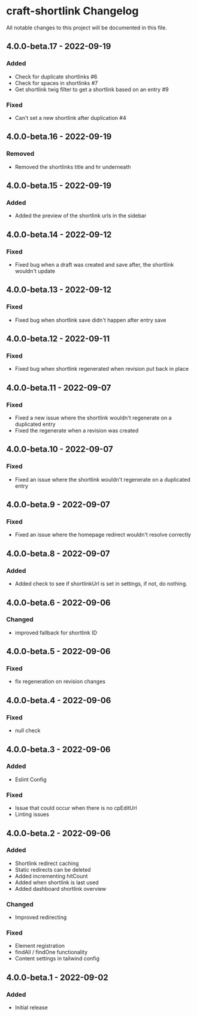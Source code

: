 # craft-shortlink Changelog

All notable changes to this project will be documented in this file.

## 4.0.0-beta.17 - 2022-09-19

### Added
- Check for duplicate shortlinks #6
- Check for spaces in shortlinks #7
- Get shortlink twig filter to get a shortlink based on an entry #9

### Fixed
- Can't set a new shortlink after duplication #4

## 4.0.0-beta.16 - 2022-09-19

### Removed
- Removed the shortlinks title and hr underneath

## 4.0.0-beta.15 - 2022-09-19

### Added
- Added the preview of the shortlink urls in the sidebar

## 4.0.0-beta.14 - 2022-09-12

### Fixed
- Fixed bug when a draft was created and save after, the shortlink wouldn't update

## 4.0.0-beta.13 - 2022-09-12

### Fixed
- Fixed bug when shortlink save didn't happen after entry save

## 4.0.0-beta.12 - 2022-09-11

### Fixed
- Fixed bug when shortlink regenerated when revision put back in place

## 4.0.0-beta.11 - 2022-09-07

### Fixed
- Fixed a new issue where the shortlink wouldn't regenerate on a duplicated entry
- Fixed the regenerate when a revision was created

## 4.0.0-beta.10 - 2022-09-07

### Fixed
- Fixed an issue where the shortlink wouldn't regenerate on a duplicated entry

## 4.0.0-beta.9 - 2022-09-07

### Fixed
- Fixed an issue where the homepage redirect wouldn't resolve correctly

## 4.0.0-beta.8 - 2022-09-07

### Added
- Added check to see if shortlinkUrl is set in settings, if not, do nothing.

## 4.0.0-beta.6 - 2022-09-06

### Changed
- improved fallback for shortlink ID

## 4.0.0-beta.5 - 2022-09-06

### Fixed
- fix regeneration on revision changes

## 4.0.0-beta.4 - 2022-09-06

### Fixed
- null check

## 4.0.0-beta.3 - 2022-09-06

### Added
- Eslint Config

### Fixed
- Issue that could occur when there is no cpEditUrl
- Linting issues

## 4.0.0-beta.2 - 2022-09-06

### Added
- Shortlink redirect caching
- Static redirects can be deleted
- Added incrementing hitCount
- Added when shortlink is last used
- Added dashboard shortlink overview

### Changed
- Improved redirecting

### Fixed
- Element registration
- findAll / findOne functionality
- Content settings in tailwind config

## 4.0.0-beta.1 - 2022-09-02

### Added
- Initial release
